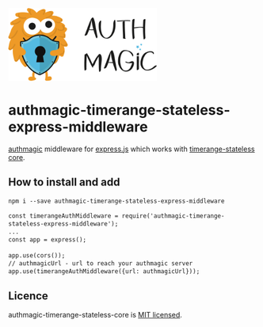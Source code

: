 <img src="https://github.com/authmagic/authmagic/blob/master/docs/images/logo.png?raw=true" width="300px"/>

authmagic-timerange-stateless-express-middleware
========================
<a href="https://github.com/authmagic/authmagic">authmagic</a> middleware for <a href="https://github.com/expressjs/express">express.js</a> which works with <a href="https://github.com/authmagic/authmagic-timerange-stateless-core">timerange-stateless core</a>.

How to install and add
-----------
```
npm i --save authmagic-timerange-stateless-express-middleware
```

```
const timerangeAuthMiddleware = require('authmagic-timerange-stateless-express-middleware');
...
const app = express();

app.use(cors());
// authmagicUrl - url to reach your authmagic server
app.use(timerangeAuthMiddleware({url: authmagicUrl}));
```

Licence
-----------
authmagic-timerange-stateless-core is [MIT licensed](./LICENSE).
